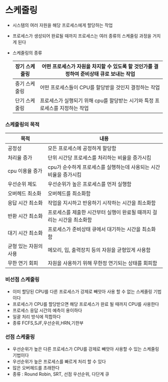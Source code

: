# 스케줄링

- 시스템의 여러 자원을 해당 프로세스에게 할당하는 작업

- 프로세스가 생성되어 완료될 때까지 프로세스는 여러 종류의 스케줄링 과정을 거치게 된다

- 스케줄링의 종류

  | 장기 스케줄링 | 어떤 프로세스가 자원을 차지할 수 있도록 할 것인가를 결정하여 준비상태 큐로 보내는 작업 |
  | ------------- | ------------------------------------------------------------ |
  | 중기 스케줄링 | 어떤 프로세스들이 CPU를 할당받을 것인지 결정하는 작업        |
  | 단기 스케줄링 | 프로세스가 실행되기 위해 cpu를 할당받는 시기와 특정 프로세스를 지정하는 작업 |



### 스케줄링의 목적

| 목적                  | 내용                                                         |
| --------------------- | ------------------------------------------------------------ |
| 공정성                | 모든 프로세스에 공정하게 할당함                              |
| 처리율 증가           | 단위 시간당 프로세스를 처리하는 비율을 증가시킴              |
| cpu 이용율 증가       | cpu가 순수하게 프로세스를 실행하는데 사용되는 시간 비율을 증가시킴 |
| 우선순위 제도         | 우선순위가 높은 프로세스를 먼저 실행함                       |
| 오버헤드 최소화       | 오버헤드를 최소화함                                          |
| 응답 시간 최소화      | 작업을 지시하고 반응하기 시작하는 시간을 최소화함            |
| 반환 시간 최소화      | 프로세스를 제출한 시간부터 실행이 완료될 때까지 걸리는 시간을 최소화함 |
| 대기 시간 최소화      | 프로세스가 준비상태 큐에서 대기하는 시간을 최소화함          |
| 균형 있는 자원의 사용 | 메모리, 입, 출력장치 등의 자원을 균형있게 사용함             |
| 무한 연기 회피        | 자원을 사용하기 위해 무한정 연기되는 상태를 회피함           |



### 비선점 스케줄링

- 이미 할당된 CPU를 다른 프로세스가 강제로 빼앗아 사용 할 수 없는 스케줄링 기법이다
- 프로세스가 CPU를 할당받으면 해당 프로세스가 완료 될 때까지 CPU를 사용한다
- 프로세스 응답 시간의 예측이 용이하다
- 일괄 처리 방식에 적합하다
- 종류 FCFS,SJF,우선순위,HRN,기한부



### 선점 스케줄링

- 우선순위가 높은 다른 프로세스가 CPU를 강제로 빼앗아 사용할 수 있는 스케줄링 기법이다
- 우선순위가 높은 프로세스를 빠르게 처리 할 수 있다
- 많은 오버헤드를 초래한다
- 종류 : Round Robin, SRT, 선점 우선순위, 다단계 큐
